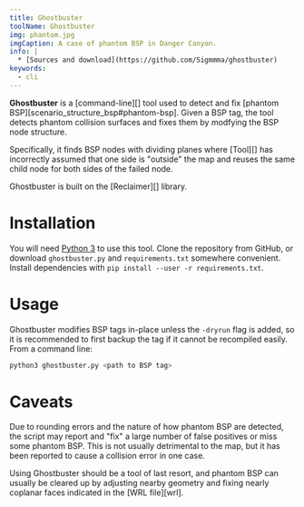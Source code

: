 ```yaml
---
title: Ghostbuster
toolName: Ghostbuster
img: phantom.jpg
imgCaption: A case of phantom BSP in Danger Canyon.
info: |
  * [Sources and download](https://github.com/Sigmmma/ghostbuster)
keywords:
  - cli
---
```


**Ghostbuster** is a [command-line][] tool used to detect and fix [phantom BSP][scenario_structure_bsp#phantom-bsp]. Given a BSP tag, the tool detects phantom collision surfaces and fixes them by modfying the BSP node structure.

Specifically, it finds BSP nodes with dividing planes where [Tool][] has incorrectly assumed that one side is "outside" the map and reuses the same child node for both sides of the failed node.

Ghostbuster is built on the [Reclaimer][] library.

# Installation
You will need [Python 3][get-python] to use this tool. Clone the repository from GitHub, or download `ghostbuster.py` and `requirements.txt` somewhere convenient. Install dependencies with `pip install --user -r requirements.txt`.

# Usage
Ghostbuster modifies BSP tags in-place unless the `-dryrun` flag is added, so it is recommended to first backup the tag if it cannot be recompiled easily. From a command line:

```sh
python3 ghostbuster.py <path to BSP tag>
```

# Caveats
Due to rounding errors and the nature of how phantom BSP are detected, the script may report and "fix" a large number of false positives or miss some phantom BSP. This is not usually detrimental to the map, but it has been reported to cause a collision error in one case.

Using Ghostbuster should be a tool of last resort, and phantom BSP can usually be cleared up by adjusting nearby geometry and fixing nearly coplanar faces indicated in the [WRL file][wrl].

[get-python]: https://www.python.org/
